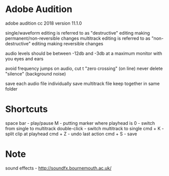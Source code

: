 # Adobe Audition

adobe audition cc 2018
version 11.1.0

single/waveform editing is referred to as "destructive" editing
    making permanent/non-reversible changes
multitrack editing is referred to as "non-destructive" editing
    making reversible changes

audio levels should be between -12db and -3db at a maximum
monitor with you eyes and ears

avoid frequency jumps on audio, cut t "zero crossing" (on line)
never delete "silence" (background noise)

save each audio file individually
save multitrack file
keep together in same folder

# Shortcuts

space bar - play/pause
M - putting marker where playhead is
0 - switch from single to multitrack
double-click - switch multitrack to single
cmd + K - split clip at playhead
cmd + Z - undo last action
cmd + S - save

# Note

sound effects - 
http://soundfx.bournemouth.ac.uk/
